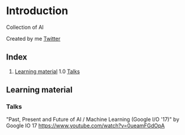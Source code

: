 # Introduction

Collection of AI 

Created by me [Twitter](https://twitter.com/tommy_jepsen)

## Index

 1. [Learning material](#learning-material)
 1.0 [Talks](#talks)



## Learning material

### Talks

"Past, Present and Future of AI / Machine Learning (Google I/O '17)" by Google IO 17
https://www.youtube.com/watch?v=0ueamFGdOpA
